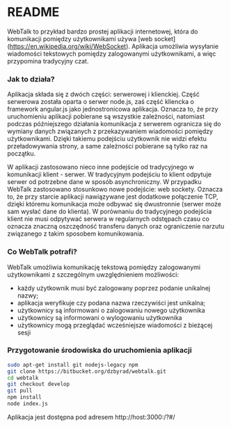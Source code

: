 # README #

WebTalk to przykład bardzo prostej aplikacji internetowej, która do komunikacji pomiędzy użytkownikami używa [web socket] (https://en.wikipedia.org/wiki/WebSocket). Aplikacja umożliwia wysyłanie wiadomości tekstowych pomiędzy zalogowanymi użytkownikami, a więc przypomina tradycyjny czat. 

### Jak to działa? ###

Aplikacja składa się z dwóch części: serwerowej i klienckiej. Część serwerowa została oparta o serwer node.js, zaś część kliencka o framework angular.js jako jednostronicowa aplikacja. Oznacza to, że przy uruchomieniu aplikacji pobierane są wszystkie zależności, natomiast podczas późniejszego działania komunikacja z serwerem ogranicza się do wymiany danych związanych z przekazywaniem wiadomości pomiędzy użytkownikami. Dzięki takiemu podejściu użytkownik nie widzi efektu przeładowywania strony, a same zależności pobierane są tylko raz na początku. 

W aplikacji zastosowano nieco inne podejście od tradycyjnego w komunikacji klient - serwer. W tradycyjnym podejściu to klient odpytuje serwer od potrzebne dane w sposób asynchroniczny. W przypadku WebTalk zastosowano stosunkowo nowe podejście: web sockety. Oznacza to, że przy starcie aplikacji nawiązywane jest dodatkowe połączenie TCP, dzięki któremu komunikacja może odbywać się dwustronnie (serwer może sam wysłać dane do klienta). W porównaniu do tradycyjnego podejścia klient nie musi odpytywać serwera w regularnych odstępach czasu co oznacza znaczną oszczędność transferu danych oraz ograniczenie narzutu związanego z takim sposobem komunikowania.  

### Co WebTalk potrafi? ###

WebTalk umożliwia komunikację tekstową pomiędzy zalogowanymi użytkownikami z szczególnym uwzględnieniem możliwości:
* każdy użytkownik musi być zalogowany poprzez podanie unikalnej nazwy;
* aplikacja weryfikuje czy podana nazwa rzeczywiści jest unikalna;
* użytkownicy są informowani o zalogowaniu nowego użytkownika
* użytkownicy są informowani o wylogowaniu użytkownika
* użytkownicy mogą przeglądać wcześniejsze wiadomości z bieżącej sesji

### Przygotowanie środowiska do uruchomienia aplikacji ###
```bash
sudo apt-get install git nodejs-legacy npm
git clone https://bitbucket.org/dzbyrad/webtalk.git
cd webtalk
git checkout develop
git pull
npm install
node index.js
```

Aplikacja jest dostępna pod adresem http://host:3000:/?#/